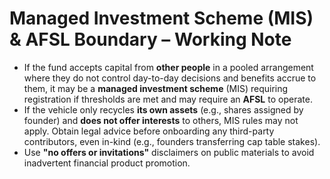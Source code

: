 # Managed Investment Scheme (MIS) & AFSL Boundary – Working Note

- If the fund accepts capital from **other people** in a pooled arrangement where they do not control day-to-day decisions and benefits accrue to them, it may be a **managed investment scheme** (MIS) requiring registration if thresholds are met and may require an **AFSL** to operate.
- If the vehicle only recycles **its own assets** (e.g., shares assigned by founder) and **does not offer interests** to others, MIS rules may not apply. Obtain legal advice before onboarding any third-party contributors, even in-kind (e.g., founders transferring cap table stakes).
- Use **"no offers or invitations"** disclaimers on public materials to avoid inadvertent financial product promotion.

